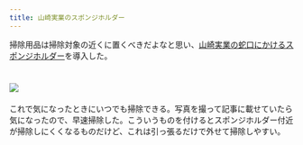 ```yaml
---
title: 山崎実業のスポンジホルダー
---
```

掃除用品は掃除対象の近くに置くべきだよなと思い、[山崎実業の蛇口にかけるスポンジホルダー](https://www.amazon.co.jp/dp/B07MM4GC6P)を導入した。

![](https://lh6.googleusercontent.com/XOYJNGyUM72wRlH7JF8ct1J2EpOkcuF-i0szmTKmi2zok9N_M-Pw5ZYkc_stpnjCv-8sc2jnBrOuWGxZAY0MqPjrz_Hebu-4gQ62dcHOqJDi6IjHl2HRJMM2EzY3xDfhrOCaggk_j-XPHuokjmaWXHNY_zfpqKDXfDbw2RQ1cr2OyS64VRmfxwhy)
===============================================================================================================================================================================================================================

これで気になったときにいつでも掃除できる。写真を撮って記事に載せていたら気になったので、早速掃除した。こういうものを付けるとスポンジホルダー付近が掃除しにくくなるものだけど、これは引っ張るだけで外せて掃除しやすい。
